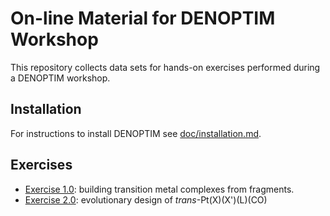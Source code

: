 # On-line Material for DENOPTIM Workshop

This repository collects data sets for hands-on exercises performed during a DENOPTIM workshop.

## Installation
For instructions to install DENOPTIM see [doc/installation.md](./doc/installation.md).

## Exercises
* [Exercise 1.0](exercise_1.0/README.md): building transition metal complexes from fragments.
* [Exercise 2.0](exercise_2.0/README.md): evolutionary design of *trans*-Pt(X)(X')(L)(CO)
